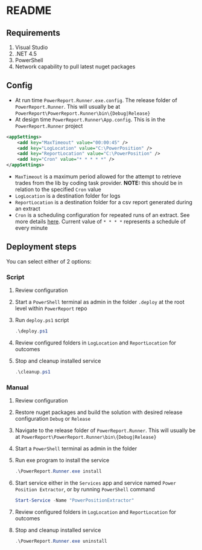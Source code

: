 # README

## Requirements

1. Visual Studio
2. .NET 4.5
3. PowerShell
4. Network capability to pull latest nuget packages

## Config

- At run time `PowerReport.Runner.exe.config`. The release folder of `PowerReport.Runner`. This will usually be at `PowerReport\PowerReport.Runner\bin\{Debug|Release}`
- At design time `PowerReport.Runner\App.config`. This is in the `PowerReport.Runner` project

```xml
<appSettings>
    <add key="MaxTimeout" value="00:00:45" />
    <add key="LogLocation" value="C:\PowerPosition" />
    <add key="ReportLocation" value="C:\PowerPosition" />
    <add key="Cron" value="* * * * *" />
</appSettings>
```

- `MaxTimeout` is a maximum period allowed for the attempt to retrieve trades from the lib by coding task provider.
  **NOTE:** this should be in relation to the specified `Cron` value
- `LogLocation` is a destination folder for logs
- `ReportLocation` is a destination folder for a csv report generated during an extract
- `Cron` is a scheduling configuration for repeated runs of an extract. See more details [here](https://en.wikipedia.org/wiki/Cron). Current value of `* * * *` represents a schedule of every minute

## Deployment steps

You can select either of 2 options:

### Script

1. Review configuration
2. Start a `PowerShell` terminal as admin in the folder `.deploy` at the root level within `PowerReport` repo
3. Run `deploy.ps1` script

   ```PowerShell
   .\deploy.ps1
   ```

4. Review configured folders in `LogLocation` and `ReportLocation` for outcomes
5. Stop and cleanup installed service

   ```PowerShell
   .\cleanup.ps1
   ```

### Manual

1. Review configuration
2. Restore nuget packages and build the solution with desired release configuration `Debug` or `Release`
3. Navigate to the release folder of `PowerReport.Runner`. This will usually be at `PowerReport\PowerReport.Runner\bin\{Debug|Release}`
4. Start a `PowerShell` terminal as admin in the folder
5. Run exe program to install the service

   ```PowerShell
   .\PowerReport.Runner.exe install
   ```

6. Start service either in the `Services` app and service named `Power Position Extractor`, or by running `PowerShell` command

   ```PowerShell
   Start-Service -Name "PowerPositionExtractor"
   ```

7. Review configured folders in `LogLocation` and `ReportLocation` for outcomes
8. Stop and cleanup installed service

   ```PowerShell
   .\PowerReport.Runner.exe uninstall
   ```
